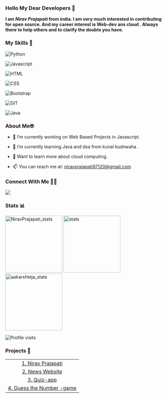 ### Hello My Dear Developers 👋

__I am *Nirav Prajapati* from india. I am very much interested in contributing for open source. And my career interest is Web-dev ans cloud . Always there to help others and to clarify the doubts you have.__

### My Skills 🚀

![Python](https://img.shields.io/badge/python-%3776AB.svg?style=for-the-badge&logo=python&logoColor=white&color=3776AB)

![Javascript](https://img.shields.io/badge/javscript-%F7DF1E.svg?style=for-the-badge&logo=javascript&logoColor=black&color=F7DF1E)

![HTML](https://img.shields.io/badge/html5-%3776AB.svg?style=for-the-badge&logo=html5&logoColor=white&color=E34F26)

![CSS](https://img.shields.io/badge/css3-%1572B6.svg?style=for-the-badge&logo=css3&logoColor=white&color=1572B6)

![Bootstrap](https://img.shields.io/badge/bootstrap-%3776AB.svg?style=for-the-badge&logo=bootstrap&logoColor=white&color=563D7C)

![GIT](https://img.shields.io/badge/git-%3776AB.svg?style=for-the-badge&logo=git&logoColor=white&color=F05032)

![Java](https://img.shields.io/badge/java-%7396.svg?style=for-the-badge&logo=java&logoColor=white&color=007396)

### About Me🤓

- 🔭 I’m currently working on Web Based Projects in Javascript.

- 🌱 I’m currently learning Java and dsa from kunal kushwaha .

- 🏫  Want to learn more about cloud computing.

- 📫 You can reach me at: <a href="mailto: niravprajapati97120@gmail.com">niravprajapati97120@gmail.com</a>

### Connect With Me 🤝🤝

[<img src = "https://img.shields.io/badge/Nirav97120-%2320A1F1.svg?&style=for-the-badge&logo=twitter&logoColor=white">](https://twitter.com/Nirav97120)

### Stats 📊

  <img height="180em" src="https://github-readme-stats.vercel.app/api?username=Niravprajapati1&show_icons=true" alt="NiravPrajapati_stats" /> 

  <img height="180em" src="https://github-readme-stats.vercel.app/api/top-langs/?username=Niravprajapati1&layout=compact" alt="stats" />

  <img height="180em" src="https://github-readme-streak-stats.herokuapp.com/?user=Niravprajapati1&" alt="aakarshteja_stats"/>

<p align="left"> <img src="https://komarev.com/ghpvc/?username=Niravprajapati1" alt="Profile visits" /></p>

### Projects 💪

<!--START_SECTION:data-section-->

<table width="100%">
<tr><td align="center"><a href="https://github.com/Niravprajapati1/Niravprajapati1">1. Nirav Prajapati</a> </td></tr>
<tr><td align="center"><a href="https://github.com/Niravprajapati1/News-website">2. News Website</a> </td></tr>
<tr><td align="center"><a href="https://github.com/Niravprajapati1/quiz-app">3. Quiz-app</a> </td></tr>
<tr><td align="center"><a href="https://github.com/Niravprajapati1/GuessNumberGame">4. Guess the Number -game</a> </td></tr></table>

<!--END_SECTION:data-section-->
